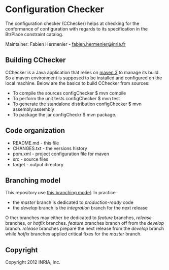 Configuration Checker
===============================

The configuration checker (CChecker) helps at checking for the conformance of configuration with regards to its specification in the BtrPlace constraint catalog.

Maintainer: Fabien Hermenier - fabien.hermenier@inria.fr

Building CChecker
-------------------------------

CChecker is a Java application that relies on [maven 3](http://maven.apache.org) to manage its build. So a maven environment is supposed to be installed and configured on the local machine. Below are the basics to build CChecker from sources:

* To compile the sources
  configChecker $ mvn compile
* To perform the unit tests
  configChecker $ mvn test
* To generate the standalone distribution
  configChecker $ mvn assembly:assembly
* To package the jar
  configCheckr $ mvn package. 


Code organization
------------------------------

* README.md - this file
* CHANGES.txt - the versions history
* pom.xml - project configuration file for maven
* src - source files
* target - output directory

Branching model
------------------------------

This repository use [this branching model](http://nvie.com/posts/a-successful-git-branching-model/). In practice

* the _master_ branch is dedicated to _production-ready_ code
* the _develop_ branch is the _integration_ branch for the next release

O ther branches may either be dedicated to _feature_ branches, _release_ branches, or _hotfix_ branches. _feature_ branches branch off from the _develop_ branch. _release_ branches prepare the next release from the _develop_ branch while _hotfix_ branches applied critical fixes for the _master_ branch.



Copyright 
-------------------------------

Copyright 2012 INRIA, Inc.


